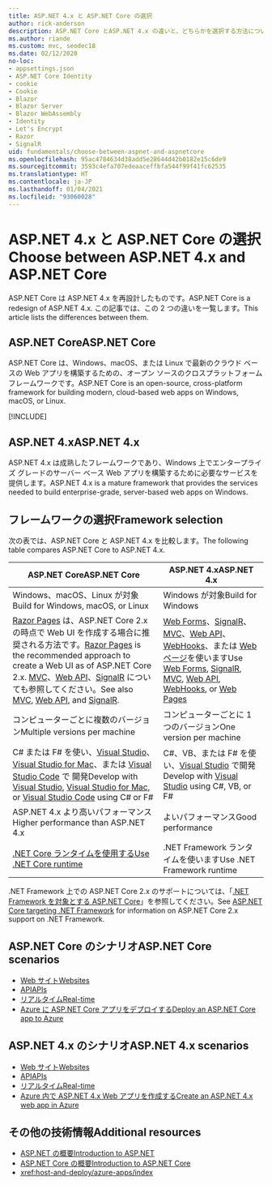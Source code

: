 ```yaml
---
title: ASP.NET 4.x と ASP.NET Core の選択
author: rick-anderson
description: ASP.NET Core とASP.NET 4.x の違いと、どちらかを選択する方法について説明します。
ms.author: riande
ms.custom: mvc, seodec18
ms.date: 02/12/2020
no-loc:
- appsettings.json
- ASP.NET Core Identity
- cookie
- Cookie
- Blazor
- Blazor Server
- Blazor WebAssembly
- Identity
- Let's Encrypt
- Razor
- SignalR
uid: fundamentals/choose-between-aspnet-and-aspnetcore
ms.openlocfilehash: 95ac4784634d38add5e28644d42b0182e15c6de9
ms.sourcegitcommit: 3593c4efa707edeaaceffbfa544f99f41fc62535
ms.translationtype: HT
ms.contentlocale: ja-JP
ms.lasthandoff: 01/04/2021
ms.locfileid: "93060028"
---
```

# <a name="choose-between-aspnet-4x-and-aspnet-core"></a><span data-ttu-id="3faa8-103">ASP.NET 4.x と ASP.NET Core の選択</span><span class="sxs-lookup"><span data-stu-id="3faa8-103">Choose between ASP.NET 4.x and ASP.NET Core</span></span>

<span data-ttu-id="3faa8-104">ASP.NET Core は ASP.NET 4.x を再設計したものです。</span><span class="sxs-lookup"><span data-stu-id="3faa8-104">ASP.NET Core is a redesign of ASP.NET 4.x.</span></span> <span data-ttu-id="3faa8-105">この記事では、この 2 つの違いを一覧します。</span><span class="sxs-lookup"><span data-stu-id="3faa8-105">This article lists the differences between them.</span></span>

## <a name="aspnet-core"></a><span data-ttu-id="3faa8-106">ASP.NET Core</span><span class="sxs-lookup"><span data-stu-id="3faa8-106">ASP.NET Core</span></span>

<span data-ttu-id="3faa8-107">ASP.NET Core は、Windows、macOS、または Linux で最新のクラウド ベースの Web アプリを構築するための、オープン ソースのクロスプラットフォーム フレームワークです。</span><span class="sxs-lookup"><span data-stu-id="3faa8-107">ASP.NET Core is an open-source, cross-platform framework for building modern, cloud-based web apps on Windows, macOS, or Linux.</span></span>

[!INCLUDE[](~/includes/benefits.md)]

## <a name="aspnet-4x"></a><span data-ttu-id="3faa8-108">ASP.NET 4.x</span><span class="sxs-lookup"><span data-stu-id="3faa8-108">ASP.NET 4.x</span></span>

<span data-ttu-id="3faa8-109">ASP.NET 4.x は成熟したフレームワークであり、Windows 上でエンタープライズ グレードのサーバー ベース Web アプリを構築するために必要なサービスを提供します。</span><span class="sxs-lookup"><span data-stu-id="3faa8-109">ASP.NET 4.x is a mature framework that provides the services needed to build enterprise-grade, server-based web apps on Windows.</span></span>

## <a name="framework-selection"></a><span data-ttu-id="3faa8-110">フレームワークの選択</span><span class="sxs-lookup"><span data-stu-id="3faa8-110">Framework selection</span></span>

<span data-ttu-id="3faa8-111">次の表では、ASP.NET Core と ASP.NET 4.x を比較します。</span><span class="sxs-lookup"><span data-stu-id="3faa8-111">The following table compares ASP.NET Core to ASP.NET 4.x.</span></span>

| <span data-ttu-id="3faa8-112">ASP.NET Core</span><span class="sxs-lookup"><span data-stu-id="3faa8-112">ASP.NET Core</span></span> | <span data-ttu-id="3faa8-113">ASP.NET 4.x</span><span class="sxs-lookup"><span data-stu-id="3faa8-113">ASP.NET 4.x</span></span> |
|---|---|
|<span data-ttu-id="3faa8-114">Windows、macOS、Linux が対象</span><span class="sxs-lookup"><span data-stu-id="3faa8-114">Build for Windows, macOS, or Linux</span></span>|<span data-ttu-id="3faa8-115">Windows が対象</span><span class="sxs-lookup"><span data-stu-id="3faa8-115">Build for Windows</span></span>|
|<span data-ttu-id="3faa8-116">[Razor Pages](xref:razor-pages/index) は、ASP.NET Core 2.x の時点で Web UI を作成する場合に推奨される方法です。</span><span class="sxs-lookup"><span data-stu-id="3faa8-116">[Razor Pages](xref:razor-pages/index) is the recommended approach to create a Web UI as of ASP.NET Core 2.x.</span></span> <span data-ttu-id="3faa8-117">[MVC](xref:mvc/overview)、[Web API](xref:tutorials/first-web-api)、[SignalR](xref:signalr/introduction) についても参照してください。</span><span class="sxs-lookup"><span data-stu-id="3faa8-117">See also [MVC](xref:mvc/overview), [Web API](xref:tutorials/first-web-api), and [SignalR](xref:signalr/introduction).</span></span>|<span data-ttu-id="3faa8-118">[Web Forms](/aspnet/web-forms)、[SignalR](/aspnet/signalr)、[MVC](/aspnet/mvc)、[Web API](/aspnet/web-api/)、[WebHooks](/aspnet/webhooks/)、または [Web ページ](/aspnet/web-pages)を使います</span><span class="sxs-lookup"><span data-stu-id="3faa8-118">Use [Web Forms](/aspnet/web-forms), [SignalR](/aspnet/signalr), [MVC](/aspnet/mvc), [Web API](/aspnet/web-api/), [WebHooks](/aspnet/webhooks/), or [Web Pages](/aspnet/web-pages)</span></span>|
|<span data-ttu-id="3faa8-119">コンピューターごとに複数のバージョン</span><span class="sxs-lookup"><span data-stu-id="3faa8-119">Multiple versions per machine</span></span>|<span data-ttu-id="3faa8-120">コンピューターごとに 1 つのバージョン</span><span class="sxs-lookup"><span data-stu-id="3faa8-120">One version per machine</span></span>|
|<span data-ttu-id="3faa8-121">C# または F# を使い、[Visual Studio](https://visualstudio.microsoft.com/vs/)、[Visual Studio for Mac](https://visualstudio.microsoft.com/vs/mac/)、または [Visual Studio Code](https://code.visualstudio.com/) で 開発</span><span class="sxs-lookup"><span data-stu-id="3faa8-121">Develop with [Visual Studio](https://visualstudio.microsoft.com/vs/), [Visual Studio for Mac](https://visualstudio.microsoft.com/vs/mac/), or [Visual Studio Code](https://code.visualstudio.com/) using C# or F#</span></span>|<span data-ttu-id="3faa8-122">C#、VB、または F# を使い、[Visual Studio](https://visualstudio.microsoft.com/vs/) で開発</span><span class="sxs-lookup"><span data-stu-id="3faa8-122">Develop with [Visual Studio](https://visualstudio.microsoft.com/vs/) using C#, VB, or F#</span></span>|
|<span data-ttu-id="3faa8-123">ASP.NET 4.x より高いパフォーマンス</span><span class="sxs-lookup"><span data-stu-id="3faa8-123">Higher performance than ASP.NET 4.x</span></span>|<span data-ttu-id="3faa8-124">よいパフォーマンス</span><span class="sxs-lookup"><span data-stu-id="3faa8-124">Good performance</span></span>|
|[<span data-ttu-id="3faa8-125">.NET Core ランタイムを使用する</span><span class="sxs-lookup"><span data-stu-id="3faa8-125">Use .NET Core runtime</span></span>](/dotnet/standard/choosing-core-framework-server)|<span data-ttu-id="3faa8-126">.NET Framework ランタイムを使います</span><span class="sxs-lookup"><span data-stu-id="3faa8-126">Use .NET Framework runtime</span></span>|

<span data-ttu-id="3faa8-127">.NET Framework 上での ASP.NET Core 2.x のサポートについては、「[.NET Framework を対象とする ASP.NET Core](xref:index#target-framework)」を参照してください。</span><span class="sxs-lookup"><span data-stu-id="3faa8-127">See [ASP.NET Core targeting .NET Framework](xref:index#target-framework) for information on ASP.NET Core 2.x support on .NET Framework.</span></span>

## <a name="aspnet-core-scenarios"></a><span data-ttu-id="3faa8-128">ASP.NET Core のシナリオ</span><span class="sxs-lookup"><span data-stu-id="3faa8-128">ASP.NET Core scenarios</span></span>

* [<span data-ttu-id="3faa8-129">Web サイト</span><span class="sxs-lookup"><span data-stu-id="3faa8-129">Websites</span></span>](xref:tutorials/first-mvc-app/index)
* [<span data-ttu-id="3faa8-130">API</span><span class="sxs-lookup"><span data-stu-id="3faa8-130">APIs</span></span>](xref:tutorials/first-web-api)
* [<span data-ttu-id="3faa8-131">リアルタイム</span><span class="sxs-lookup"><span data-stu-id="3faa8-131">Real-time</span></span>](xref:signalr/introduction)
* [<span data-ttu-id="3faa8-132">Azure に ASP.NET Core アプリをデプロイする</span><span class="sxs-lookup"><span data-stu-id="3faa8-132">Deploy an ASP.NET Core app to Azure</span></span>](/azure/app-service/app-service-web-get-started-dotnet)

## <a name="aspnet-4x-scenarios"></a><span data-ttu-id="3faa8-133">ASP.NET 4.x のシナリオ</span><span class="sxs-lookup"><span data-stu-id="3faa8-133">ASP.NET 4.x scenarios</span></span>

* [<span data-ttu-id="3faa8-134">Web サイト</span><span class="sxs-lookup"><span data-stu-id="3faa8-134">Websites</span></span>](/aspnet/mvc)
* [<span data-ttu-id="3faa8-135">API</span><span class="sxs-lookup"><span data-stu-id="3faa8-135">APIs</span></span>](/aspnet/web-api)
* [<span data-ttu-id="3faa8-136">リアルタイム</span><span class="sxs-lookup"><span data-stu-id="3faa8-136">Real-time</span></span>](/aspnet/signalr)
* [<span data-ttu-id="3faa8-137">Azure 内で ASP.NET 4.x Web アプリを作成する</span><span class="sxs-lookup"><span data-stu-id="3faa8-137">Create an ASP.NET 4.x web app in Azure</span></span>](/azure/app-service/app-service-web-get-started-dotnet-framework)

## <a name="additional-resources"></a><span data-ttu-id="3faa8-138">その他の技術情報</span><span class="sxs-lookup"><span data-stu-id="3faa8-138">Additional resources</span></span>

* [<span data-ttu-id="3faa8-139">ASP.NET の概要</span><span class="sxs-lookup"><span data-stu-id="3faa8-139">Introduction to ASP.NET</span></span>](/aspnet/overview)
* [<span data-ttu-id="3faa8-140">ASP.NET Core の概要</span><span class="sxs-lookup"><span data-stu-id="3faa8-140">Introduction to ASP.NET Core</span></span>](xref:index)
* <xref:host-and-deploy/azure-apps/index>
